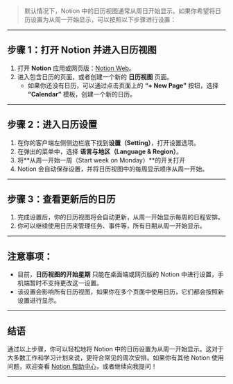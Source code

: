 > 默认情况下，Notion 中的日历视图通常从周日开始显示。如果你希望将日历设置为从周一开始显示，可以按照以下步骤进行设置：

---

## 步骤 1：打开 Notion 并进入日历视图

1. 打开 **Notion** 应用或网页版：[Notion Web](https://www.notion.so)。
2. 进入包含日历的页面，或者创建一个新的 **日历视图** 页面。
   - 如果你还没有日历，可以通过点击页面上的 **“+ New Page”** 按钮，选择 **“Calendar”** 模板，创建一个新的日历。

---

## 步骤 2：进入日历设置

1. 在你的客户端左侧侧边栏底下找到**设置（Setting）**，打开设置选项。
2. 在弹出的菜单中，选择 **语言与地区（Language & Region）**。
3. 将**从周一开始一周（Start week on Monday）**的开关打开
4. Notion 会自动保存设置，并将日历视图中的每周显示顺序从周一开始。

---

## 步骤 3：查看更新后的日历

1. 完成设置后，你的日历视图将会自动更新，从周一开始显示每周的日程安排。
2. 你可以继续使用日历来管理任务、事件等，所有日期从周一开始显示。

---

## 注意事项：

- 目前，**日历视图的开始星期** 只能在桌面端或网页版的 Notion 中进行设置，手机端暂时不支持更改这一设置。
- 该设置会影响所有日历视图，如果你在多个页面中使用日历，它们都会按照新设置进行显示。

---

## 结语

通过以上步骤，你可以轻松地将 Notion 中的日历设置为从周一开始显示。这对于大多数工作和学习计划来说，更符合常见的周次安排。如果你有其他 Notion 使用问题，欢迎查看 [Notion 帮助中心](https://www.notion.so/help)，或者继续向我提问！

---
